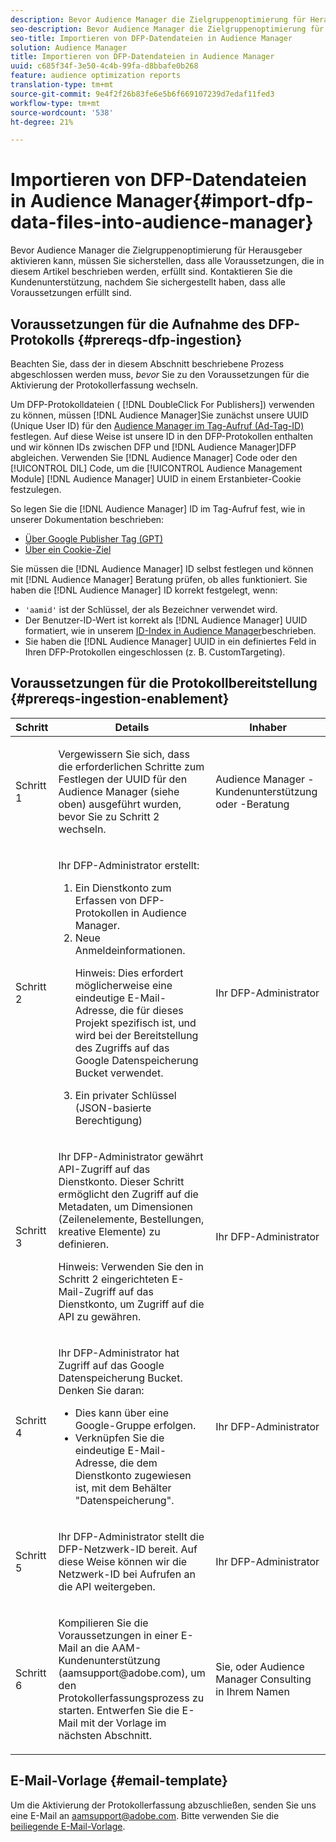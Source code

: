 ```yaml
---
description: Bevor Audience Manager die Zielgruppenoptimierung für Herausgeber aktivieren kann, müssen Sie sicherstellen, dass alle Voraussetzungen, die in diesem Artikel beschrieben werden, erfüllt sind. Kontaktieren Sie die Kundenunterstützung, nachdem Sie sichergestellt haben, dass alle Voraussetzungen erfüllt sind.
seo-description: Bevor Audience Manager die Zielgruppenoptimierung für Herausgeber aktivieren kann, müssen Sie sicherstellen, dass alle Voraussetzungen, die in diesem Artikel beschrieben werden, erfüllt sind. Kontaktieren Sie die Kundenunterstützung, nachdem Sie sichergestellt haben, dass alle Voraussetzungen erfüllt sind.
seo-title: Importieren von DFP-Datendateien in Audience Manager
solution: Audience Manager
title: Importieren von DFP-Datendateien in Audience Manager
uuid: c685f34f-3e50-4c4b-99fa-d8bbafe0b268
feature: audience optimization reports
translation-type: tm+mt
source-git-commit: 9e4f2f26b83fe6e5b6f669107239d7edaf11fed3
workflow-type: tm+mt
source-wordcount: '538'
ht-degree: 21%

---
```



# Importieren von DFP-Datendateien in Audience Manager{#import-dfp-data-files-into-audience-manager}

Bevor Audience Manager die Zielgruppenoptimierung für Herausgeber aktivieren kann, müssen Sie sicherstellen, dass alle Voraussetzungen, die in diesem Artikel beschrieben werden, erfüllt sind. Kontaktieren Sie die Kundenunterstützung, nachdem Sie sichergestellt haben, dass alle Voraussetzungen erfüllt sind.

## Voraussetzungen für die Aufnahme des DFP-Protokolls {#prereqs-dfp-ingestion}

Beachten Sie, dass der in diesem Abschnitt beschriebene Prozess abgeschlossen werden muss, *bevor* Sie zu den Voraussetzungen für die Aktivierung der Protokollerfassung wechseln.

Um DFP-Protokolldateien ( [!DNL DoubleClick For Publishers]) verwenden zu können, müssen [!DNL Audience Manager]Sie zunächst unsere UUID (Unique User ID) für den [Audience Manager im Tag-Aufruf (Ad-Tag-ID)](../../../reference/ids-in-aam.md) festlegen. Auf diese Weise ist unsere ID in den DFP-Protokollen enthalten und wir können IDs zwischen DFP und [!DNL Audience Manager]DFP abgleichen. Verwenden Sie [!DNL Audience Manager] Code oder den [!UICONTROL DIL] Code, um die [!UICONTROL Audience Management Module] [!DNL Audience Manager] UUID in einem Erstanbieter-Cookie festzulegen.

So legen Sie die [!DNL Audience Manager] ID im Tag-Aufruf fest, wie in unserer Dokumentation beschrieben:

* [Über Google Publisher Tag (GPT)](../../../integration/gpt-aam-destination/gpt-aam-modify-api.md)
* [Über ein Cookie-Ziel](../../../integration/gpt-aam-destination/gpt-aam-create-destination.md)

Sie müssen die [!DNL Audience Manager] ID selbst festlegen und können mit [!DNL Audience Manager] Beratung prüfen, ob alles funktioniert. Sie haben die [!DNL Audience Manager] ID korrekt festgelegt, wenn:

* `'aamid'` ist der Schlüssel, der als Bezeichner verwendet wird.
* Der Benutzer-ID-Wert ist korrekt als [!DNL Audience Manager] UUID formatiert, wie in unserem [ID-Index in Audience Manager](../../../reference/ids-in-aam.md)beschrieben.
* Sie haben die [!DNL Audience Manager] UUID in ein definiertes Feld in Ihren DFP-Protokollen eingeschlossen (z. B. CustomTargeting).

## Voraussetzungen für die Protokollbereitstellung {#prereqs-ingestion-enablement}

<table id="table_C980A9F9B0FB4157B4908A64768B1571"> 
 <thead> 
  <tr> 
   <th colname="col1" class="entry"> Schritt </th> 
   <th colname="col2" class="entry"> Details </th> 
   <th colname="col3" class="entry"> Inhaber </th> 
  </tr> 
 </thead>
 <tbody> 
  <tr> 
   <td colname="col1"> <p>Schritt 1 </p> </td> 
   <td colname="col2"> <p>Vergewissern Sie sich, dass die erforderlichen Schritte zum Festlegen der UUID für den <span class="keyword"> Audience Manager</span> (siehe oben) ausgeführt wurden, bevor Sie zu Schritt 2 wechseln. </p> </td> 
   <td colname="col3"> <p><span class="keyword"> Audience Manager</span> -Kundenunterstützung oder -Beratung </p> </td> 
  </tr> 
  <tr> 
   <td colname="col1"> <p>Schritt 2 </p> </td> 
   <td colname="col2"> <p>Ihr DFP-Administrator erstellt: </p> <p> 
     <ol id="ol_FCFA9B11CFF948A488DF9CB298FC04C4"> 
      <li id="li_BC946EDCC3324578AEB64EDDA55B5ACA">Ein Dienstkonto zum Erfassen von DFP-Protokollen in <span class="keyword"> Audience Manager</span>. </li> 
      <li id="li_6B2FC7D73A3246419E55C004E17ACA25">Neue Anmeldeinformationen. <p>Hinweis:  Dies erfordert möglicherweise eine eindeutige E-Mail-Adresse, die für dieses Projekt spezifisch ist, und wird bei der Bereitstellung des Zugriffs auf das Google Datenspeicherung Bucket verwendet. </p> </li> 
      <li id="li_95444B9FD1B34659A9634814B262A681">Ein privater Schlüssel (JSON-basierte Berechtigung) </li> 
     </ol> </p> </td> 
   <td colname="col3"> <p>Ihr DFP-Administrator </p> </td> 
  </tr> 
  <tr> 
   <td colname="col1"> <p>Schritt 3 </p> </td> 
   <td colname="col2"> <p>Ihr DFP-Administrator gewährt API-Zugriff auf das Dienstkonto. Dieser Schritt ermöglicht den Zugriff auf die Metadaten, um Dimensionen (Zeilenelemente, Bestellungen, kreative Elemente) zu definieren. <p>Hinweis:  Verwenden Sie den in Schritt 2 eingerichteten E-Mail-Zugriff auf das Dienstkonto, um Zugriff auf die API zu gewähren. </p> </p> </td> 
   <td colname="col3"> <p>Ihr DFP-Administrator </p> </td> 
  </tr> 
  <tr> 
   <td colname="col1"> <p>Schritt 4 </p> </td> 
   <td colname="col2"> <p>Ihr DFP-Administrator hat Zugriff auf das Google Datenspeicherung Bucket. Denken Sie daran: </p> <p> 
     <ul id="ul_3E8DCC73454243D998BD9024D0966A4E"> 
      <li id="li_3691DBD28006412288458175F75873C6">Dies kann über eine Google-Gruppe erfolgen. </li> 
      <li id="li_4774806B263245CEAAAB89BD2AA7F23F">Verknüpfen Sie die eindeutige E-Mail-Adresse, die dem Dienstkonto zugewiesen ist, mit dem Behälter "Datenspeicherung". </li> 
     </ul> </p> </td> 
   <td colname="col3"> <p>Ihr DFP-Administrator </p> </td> 
  </tr> 
  <tr> 
   <td colname="col1"> <p>Schritt 5 </p> </td> 
   <td colname="col2"> <p>Ihr DFP-Administrator stellt die DFP-Netzwerk-ID bereit. Auf diese Weise können wir die Netzwerk-ID bei Aufrufen an die API weitergeben. </p> </td> 
   <td colname="col3"> <p>Ihr DFP-Administrator </p> </td> 
  </tr> 
  <tr> 
   <td colname="col1"> <p>Schritt 6 </p> </td> 
   <td colname="col2"> <p>Kompilieren Sie die Voraussetzungen in einer E-Mail an die AAM-Kundenunterstützung (aamsupport@adobe.com), um den Protokollerfassungsprozess zu starten. Entwerfen Sie die E-Mail mit der Vorlage im nächsten Abschnitt. </p> </td> 
   <td colname="col3"> <p>Sie, oder <span class="keyword"> Audience Manager</span> Consulting in Ihrem Namen </p> </td> 
  </tr> 
 </tbody> 
</table>

## E-Mail-Vorlage {#email-template}

Um die Aktivierung der Protokollerfassung abzuschließen, senden Sie uns eine E-Mail an aamsupport@adobe.com. Bitte verwenden Sie die [beiliegende E-Mail-Vorlage](assets/enable_dfp_ingestion.txt).
